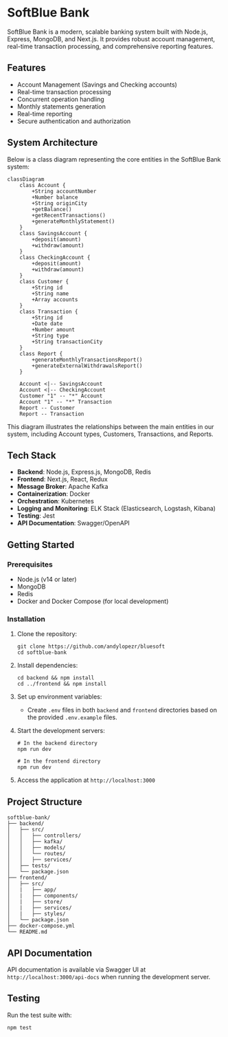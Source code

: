# SoftBlue Bank

SoftBlue Bank is a modern, scalable banking system built with Node.js, Express, MongoDB, and Next.js. It provides robust account management, real-time transaction processing, and comprehensive reporting features.

## Features

- Account Management (Savings and Checking accounts)
- Real-time transaction processing
- Concurrent operation handling
- Monthly statements generation
- Real-time reporting
- Secure authentication and authorization

## System Architecture

Below is a class diagram representing the core entities in the SoftBlue Bank system:

```mermaid
classDiagram
    class Account {
        +String accountNumber
        +Number balance
        +String originCity
        +getBalance()
        +getRecentTransactions()
        +generateMonthlyStatement()
    }
    class SavingsAccount {
        +deposit(amount)
        +withdraw(amount)
    }
    class CheckingAccount {
        +deposit(amount)
        +withdraw(amount)
    }
    class Customer {
        +String id
        +String name
        +Array accounts
    }
    class Transaction {
        +String id
        +Date date
        +Number amount
        +String type
        +String transactionCity
    }
    class Report {
        +generateMonthlyTransactionsReport()
        +generateExternalWithdrawalsReport()
    }
    
    Account <|-- SavingsAccount
    Account <|-- CheckingAccount
    Customer "1" -- "*" Account
    Account "1" -- "*" Transaction
    Report -- Customer
    Report -- Transaction
```

This diagram illustrates the relationships between the main entities in our system, including Account types, Customers, Transactions, and Reports.

## Tech Stack

- **Backend**: Node.js, Express.js, MongoDB, Redis
- **Frontend**: Next.js, React, Redux
- **Message Broker**: Apache Kafka
- **Containerization**: Docker
- **Orchestration**: Kubernetes
- **Logging and Monitoring**: ELK Stack (Elasticsearch, Logstash, Kibana)
- **Testing**: Jest
- **API Documentation**: Swagger/OpenAPI

## Getting Started

### Prerequisites

- Node.js (v14 or later)
- MongoDB
- Redis
- Docker and Docker Compose (for local development)

### Installation

1. Clone the repository:
   ```
   git clone https://github.com/andylopezr/bluesoft
   cd softblue-bank
   ```

2. Install dependencies:
   ```
   cd backend && npm install
   cd ../frontend && npm install
   ```

3. Set up environment variables:
   - Create `.env` files in both `backend` and `frontend` directories based on the provided `.env.example` files.

4. Start the development servers:
   ```
   # In the backend directory
   npm run dev

   # In the frontend directory
   npm run dev
   ```

5. Access the application at `http://localhost:3000`

## Project Structure

```
softblue-bank/
├── backend/
│   ├── src/
│   │   ├── controllers/
│   │   ├── kafka/
│   │   ├── models/
│   │   └── routes/
│   │   ├── services/
│   ├── tests/
│   └── package.json
├── frontend/
│   ├── src/
│   |   ├── app/
│   |   ├── components/
│   |   ├── store/
│   |   ├── services/
│   |   ├── styles/
│   └── package.json
├── docker-compose.yml
└── README.md
```

## API Documentation

API documentation is available via Swagger UI at `http://localhost:3000/api-docs` when running the development server.

## Testing

Run the test suite with:

```
npm test
```